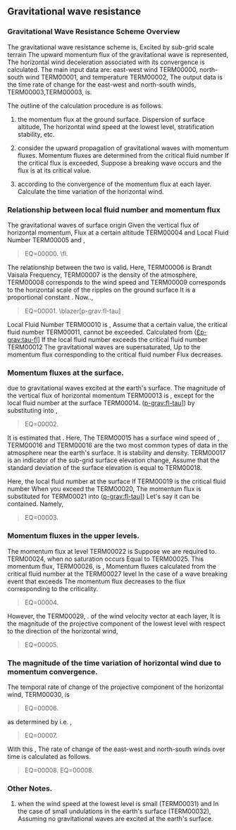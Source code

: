 ## Gravitational wave resistance

### Gravitational Wave Resistance Scheme Overview

The gravitational wave resistance scheme is,
Excited by sub-grid scale terrain
The upward momentum flux of the gravitational wave is represented,
The horizontal wind deceleration associated with its convergence is calculated.
The main input data are: east-west wind TERM00000, north-south wind TERM00001, and temperature TERM00002,
The output data is the time rate of change for the east-west and north-south winds,
TERM00003,TERM00003, is.

The outline of the calculation procedure is as follows.

1. the momentum flux at the ground surface.
 Dispersion of surface altitude,
 The horizontal wind speed at the lowest level, stratification stability, etc.

2. consider the upward propagation of gravitational waves with momentum fluxes.
 Momentum fluxes are determined from the critical fluid number
 If the critical flux is exceeded,
 Suppose a breaking wave occurs and the flux is at its critical value.

3. according to the convergence of the momentum flux at each layer.
 Calculate the time variation of the horizontal wind.

### Relationship between local fluid number and momentum flux

The gravitational waves of surface origin
Given the vertical flux of horizontal momentum,
Flux at a certain altitude TERM00004 and
Local Fluid Number TERM00005 and ,

> EQ=00000.
> <span id="p-grav:tau-fl" label="p-grav:tau-fl" label="p-grav:tau-fl">\fl.</span> </span>

The relationship between the two is valid.
Here, TERM00006 is
Brandt Vaisala Frequency,
TERM00007 is the density of the atmosphere,
TERM00008 corresponds to the wind speed and TERM00009 corresponds to the horizontal scale of the ripples on the ground surface
It is a proportional constant .
Now..,

> EQ=00001.
> <span id="p-grav:fl-tau" label="p-grav:fl-tau" label="p-grav:fl-tau">\blazer[p-grav:fl-tau]</span>

Local Fluid Number TERM00010 is ,
Assume that a certain value, the critical fluid number TERM00011, cannot be exceeded.
Calculated from ([£p-grav:tau-fl\]](#p-grav:tau-fl)
If the local fluid number exceeds the critical fluid number TERM00012
The gravitational waves are supersaturated,
Up to the momentum flux corresponding to the critical fluid number
Flux decreases.

### Momentum fluxes at the surface.

due to gravitational waves excited at the earth's surface.
The magnitude of the vertical flux of horizontal momentum TERM00013 is ,
except for the local fluid number at the surface
TERM00014.
([p-grav:fl-tau\]](#p-grav:fl-tau)) by substituting into ,

> EQ=00002.

It is estimated that .
Here,
The TERM00015 has a surface wind speed of ,
TERM00016 and TERM00016 are the two most common types of data in the atmosphere near the earth's surface.
It is stability and density.
TERM00017 is an indicator of the sub-grid surface elevation change,
Assume that the standard deviation of the surface elevation is equal to TERM00018.

Here, the local fluid number at the surface
If TERM00019 is the critical fluid number
When you exceed the TERM00020,
The momentum flux is substituted for TERM00021 into ([p-grav:fl-tau\]](#p-grav:fl-tau))
Let's say it can be contained.
Namely,

> EQ=00003.

### Momentum fluxes in the upper levels.

The momentum flux at level TERM00022 is
Suppose we are required to.
TERM00024, when no saturation occurs
Equal to TERM00025.
This momentum flux, TERM00026, is ,
Momentum fluxes calculated from the critical fluid number at the TERM00027 level
In the case of a wave breaking event that exceeds
The momentum flux decreases to the flux corresponding to the criticality.

> EQ=00004.

However, the TERM00029,
. of the wind velocity vector at each layer,
It is the magnitude of the projective component of the lowest level with respect to the direction of the horizontal wind,

> EQ=00005.

### The magnitude of the time variation of horizontal wind due to momentum convergence.

The temporal rate of change of the projective component of the horizontal wind, TERM00030, is

> EQ=00006.

as determined by i.e. ,

> EQ=00007.

With this ,
The rate of change of the east-west and north-south winds over time is calculated as follows.

> EQ=00008.
> EQ=00008.

### Other Notes.

1. when the wind speed at the lowest level is small (TERM00031) and
 In the case of small undulations in the earth's surface (TERM00032),
 Assuming no gravitational waves are excited at the earth's surface.
